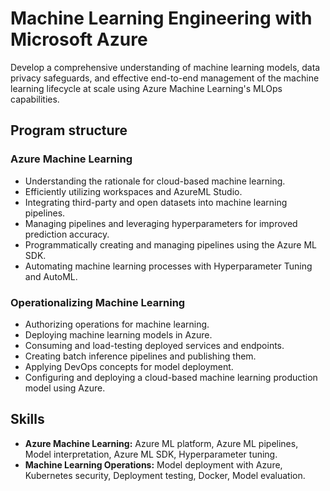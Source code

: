 # Machine Learning Engineering with Microsoft Azure

Develop a comprehensive understanding of machine learning models, data privacy safeguards, and effective end-to-end management of the machine learning lifecycle at scale using Azure Machine Learning's MLOps capabilities.

## Program structure

### Azure Machine Learning

- Understanding the rationale for cloud-based machine learning.
- Efficiently utilizing workspaces and AzureML Studio.
- Integrating third-party and open datasets into machine learning pipelines.
- Managing pipelines and leveraging hyperparameters for improved prediction accuracy.
- Programmatically creating and managing pipelines using the Azure ML SDK.
- Automating machine learning processes with Hyperparameter Tuning and AutoML.

### Operationalizing Machine Learning

- Authorizing operations for machine learning.
- Deploying machine learning models in Azure.
- Consuming and load-testing deployed services and endpoints.
- Creating batch inference pipelines and publishing them.
- Applying DevOps concepts for model deployment.
- Configuring and deploying a cloud-based machine learning production model using Azure.

## Skills

- **Azure Machine Learning:** Azure ML platform, Azure ML pipelines, Model interpretation, Azure ML SDK, Hyperparameter tuning.
- **Machine Learning Operations:** Model deployment with Azure, Kubernetes security, Deployment testing, Docker, Model evaluation.
